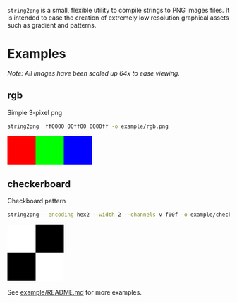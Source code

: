 `string2png` is a small, flexible utility to compile strings to PNG images files.
It is intended to ease the creation of extremely low resolution graphical assets
such as gradient and patterns.

# Examples

*Note: All images have been scaled up 64x to ease viewing.*

## rgb

Simple 3-pixel png
``` sh
string2png  ff0000 00ff00 0000ff -o example/rgb.png
```
![string2png  ff0000 00ff00 0000ff -o example/rgb.png](example/rgb-enlarged.png)

## checkerboard

Checkboard pattern
``` sh
string2png --encoding hex2 --width 2 --channels v f00f -o example/checkerboard.png
```
![string2png --encoding hex2 --width 2 --channels v f00f -o example/checkerboard.png](example/checkerboard-enlarged.png)


See [example/README.md](example/README.md) for more examples.
